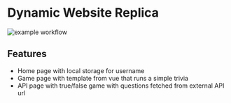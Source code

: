 # Dynamic Website Replica
![example workflow](https://madewithvuejs.com/images/powered-madewithvuejs--white.png?1)
## Features

- Home page with local storage for username
- Game page with template from vue that runs a simple trivia 
- API page with true/false game with questions fetched from external API url
